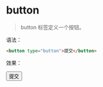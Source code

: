 # button

> button 标签定义一个按钮。

语法：

```html
<button type="button">提交</button>
```

效果：

<button type="button">提交</button>